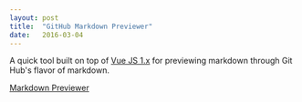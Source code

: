 ```yaml
---
layout: post
title:  "GitHub Markdown Previewer"
date:   2016-03-04
---
```

A quick tool built on top of [Vue JS 1.x](https://vuejs.org/) for previewing markdown through Git Hub's flavor of markdown.

<a href="{{ '/markdown/' | prepend: site.baseurl }}">Markdown Previewer</a>
